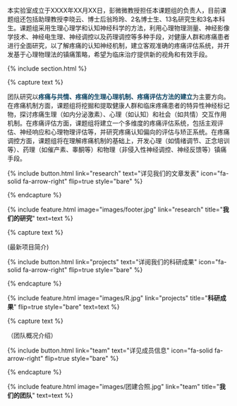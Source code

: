 ---
---

本实验室成立于XXXX年XX月XX日，彭微微教授担任本课题组的负责人，目前课题组还包括助理教授李晓云、博士后翁玲玲、2名博士生、13名研究生和3名本科生。课题组采用生理心理学和认知神经科学的方法，利用心理物理测量、神经影像学技术、神经电生理、神经调控以及药理调控等多种手段，对健康人群和疼痛患者进行全面研究，以了解疼痛的认知神经机制，建立客观准确的疼痛评估系统，并开发基于心理物理法的镇痛策略，希望为临床治疗提供新的视角和有效手段。

{% include section.html %}


{% capture text %}

团队研究以<span style="color:rgb(14, 69, 99);">**疼痛与共情、疼痛的生理心理机制、疼痛评估方法的建立**</span>为主要方向。在疼痛机制方面，课题组将挖掘和提取健康人群和临床疼痛患者的特异性神经标记物，探讨疼痛生理（如内分泌激素）、心理（如认知）和社会（如共情）交互作用机制。在疼痛评估方面，课题组将建立一个多维度的疼痛评估系统，包括主观评估、神经响应和心理物理评估等，并研究疼痛认知偏向的评估与矫正系统。在疼痛调控方面，课题组将在理解疼痛机制的基础上，开发心理（如情绪调节、正念培训等）、药理（如催产素、睾酮等）和物理（非侵入性神经调控、神经反馈等）镇痛手段。

{%
  include button.html
  link="research"
  text="详见我们的文章发表"
  icon="fa-solid fa-arrow-right"
  flip=true
  style="bare"
%}

{% endcapture %}

{%
  include feature.html
  image="images/footer.jpg"
  link="research"
  title="<strong>我们的研究</strong>"
  text=text
%}

{% capture text %}

(最新项目简介)

{%
  include button.html
  link="projects"
  text="详阅我们的科研成果"
  icon="fa-solid fa-arrow-right"
  flip=true
  style="bare"
%}

{% endcapture %}

{%
  include feature.html
  image="images/R.jpg"
  link="projects"
  title="<strong>科研成果</strong>"
  flip=true
  style="bare"
  text=text
%}

{% capture text %}

（团队概况介绍）

{%
  include button.html
  link="team"
  text="详见成员信息"
  icon="fa-solid fa-arrow-right"
  flip=true
  style="bare"
%}

{% endcapture %}

{%
  include feature.html
  image="images/团建合照.jpg"
  link="team"
  title="<strong>我们的团队</strong>"
  text=text
%}
